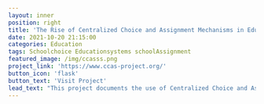 ```yaml
---
layout: inner
position: right
title: 'The Rise of Centralized Choice and Assignment Mechanisms in Education Markets Around the World'
date: 2021-10-20 21:15:00
categories: Education
tags: Schoolchoice Educationsystems schoolAssignment 
featured_image: /img/ccasss.png
project_link: 'https://www.ccas-project.org/'
button_icon: 'flask'
button_text: 'Visit Project'
lead_text: "This project documents the use of Centralized Choice and Assignment Mechanisms across the world"
---
```

